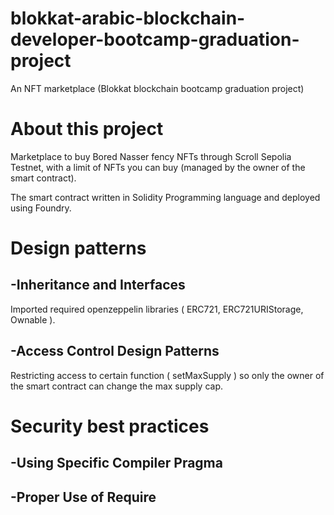 # blokkat-arabic-blockchain-developer-bootcamp-graduation-project
An NFT marketplace (Blokkat blockchain bootcamp graduation project)

# About this project
Marketplace to buy Bored Nasser fency NFTs through Scroll Sepolia Testnet, with a limit of NFTs you can buy (managed by the owner of the smart contract).

The smart contract written in Solidity Programming language and deployed using Foundry.

# Design patterns


  -Inheritance and Interfaces
  -

  
  Imported required openzeppelin libraries ( ERC721, ERC721URIStorage, Ownable ).
  
  
  -Access Control Design Patterns
  -

  
  Restricting access to certain function ( setMaxSupply ) so only the owner of the smart contract can change the max supply cap.
  

# Security best practices


  -Using Specific Compiler Pragma
  -
  

  -Proper Use of Require
  -

